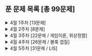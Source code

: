 ## 푼 문제 목록 [총 99문제]

<details>
<summary>4월 1주차 [13문제]</summary>
<div markdown="1">
  
|번호|티어|제목|
|--|--|--|
|2475|브론즈5|검증수|
|9097|실버1|Quad Trees|
|16396|브론즈2|선 그리기|
|2312|실버2|수 복원하기|
|9012|실버4|괄호|
|14503|골드5|로봇 청소기|
|11650|실버5|좌표 정렬하기|
|10424|실버1|알고리즘 기말고사★|
|1991|실버1|트리 순회|
|1922|골드4|네트워크 연결|
|1244|실버4|스위치 켜고 끄기|
|2636|골드5|치즈★|
|2635|실버5|수 이어가기|

</div>
</details>


<details>
<summary>4월 2주차 [8문제]</summary>
<div markdown="1">
  
|번호|티어|제목|
|--|--|--|
|4195|골드2|친구 네트워크|
|9177|골드5|단어 섞기★|
|1041|실버1|주사위|
|17836|골드5|공주님을 구해라!|
|14171|실버1|Cities and States|
|9375|실버3|패션왕 신해빈|
|18870|실버2|좌표 압축|
|10026|골드5|적록색약|

</div>
</details>


<details>
<summary>4월 3주차 [22문제 / 게임이론, 위상정렬]</summary>
<div markdown="1">
  
|번호|티어|제목|
|--|--|--|
|16235|골드4|나무 재테크|
|1757|골드5|달려달려|
|11000|골드5|강의실배정|
|19582|골드4|200년간 폐관수련했더니 PS 최강자가 된 건에 대하여|
|1005|골드3|ACM Craft|
|11952|골드1|좀비|
|1012|실버2|유기농 배추|
|1074|실버1|Z|
|11724|실버2|연결 요소의 개수|
|17626|실버5|Four Squares|
|11726|실버3|2xn 타일링|
|1764|실버4|듣보잡|
|2206|골드4|벽 부수고 이동하기|
|15650|실버3|N과 M(2)|
|15654|실버3|N과 M(5)|
|1007|골드2|벡터 매칭|
|10844|실버1|쉬운 계단 수|
|1069|골드2|집으로|
|20500|골드5|Ezreal 여눈부터 가네 ㅈㅈ|
|8111|플래5|0과 1|
|11868|플래4|님 게임2|
|11869|플래4|님블|

</div>
</details>


<details>
<summary>4월 4주차 [26문제 / 볼록 껍질]</summary>
<div markdown="1">
  
|번호|티어|제목|
|--|--|--|
|11694|플래3|님 게임|
|2373|플래1|Fibonacci Game|
|1654|실버3|랜선 자르기|
|1920|실버4|수 찾기|
|1966|실버3|프린터 큐|
|2164|실버4|카드2|
|2609|실버5|최대공약수와 최소공배수|
|2805|실버3|나무 자르기|
|4949|실버4|균형잡힌 세상|
|10773|실버4|제로|
|10814|실버5|나이순 정렬|
|10816|실버4|숫자 카드 2|
|10845|실버4|큐|
|10866|실버4|덱|
|11651|실버5|좌표 정렬하기 2|
|11866|실버4|요세푸스 문제 0|
|18111|실버3|마인크래프트|
|12852|실버1|1로 만들기 2|
|1708|플래5|볼록 껍질|
|1167|골드3|트리의 지름|
|1967|골드4|트리의 지름|
|1238|골드3|파티|
|1620|실버4|나는야 포켓몬 마스터 이다솜|
|1676|실버4|팩토리얼 0의 개수|
|1541|실버2|잃어버린 괄호|
|2239|골드4|스도쿠|

</div>
</details>


<details>
<summary>4월 5주차 [31문제 / LIS]</summary>
<div markdown="1">
  
|번호|티어|제목|
|--|--|--|
|9527|골드2|1의 개수 세기|
|16566|플래5|카드 게임|
|11971|골드4|최소 스패닝 트리|
|1107|골드5|리모컨|
|1389|실버1|케빈 베이컨의 6단계 법칙|
|1780|실버2|종이의 개수|
|12738|골드2|가장 긴 증가하는 부분 수열 3|
|11053|실버2|가장 긴 증가하는 부분 수열|
|12015|골드2|가장 긴 증가하는 부분 수열 2|
|1991|실버1|쿼드트리|
|1927|실버1|최소 힙|
|1931|실버2|회의실 배정|
|2178|실버1|미로 탐색|
|11279|실버2|최대 힙|
|11286|실버1|절댓값 힙|
|7569|실버1|토마토|
|2630|실버3|색종이 만들기|
|11727|실버3|2xn 타일링 2|
|7662|골드5|이중 우선순위 큐|
|17219|실버4|비밀번호 찾기|
|11659|실버3|구간 합 구하기 4|
|16928|실버1|뱀과 사다리 게임|
|11723|실버5|집합|
|5430|골드5|AC|
|2493|골드5|탑|
|1946|실버1|신입 사원|
|5525|실버2|IOIOI|
|9019|골드5|DSLR|
|14500|골드5|테트로미노|
|16236|골드4|아기 상어|
|11403|실버1|경로 찾기|

</div>
</details>